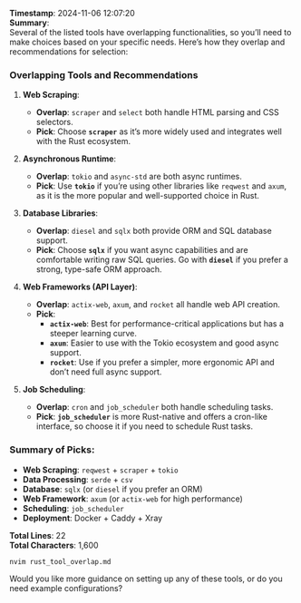 **Timestamp**: 2024-11-06 12:07:20  
**Summary**:  
Several of the listed tools have overlapping functionalities, so you’ll need to make choices based on your specific needs. Here’s how they overlap and recommendations for selection:

### **Overlapping Tools and Recommendations**

1. **Web Scraping**:
   - **Overlap**: `scraper` and `select` both handle HTML parsing and CSS selectors.
   - **Pick**: Choose **`scraper`** as it’s more widely used and integrates well with the Rust ecosystem.

2. **Asynchronous Runtime**:
   - **Overlap**: `tokio` and `async-std` are both async runtimes.
   - **Pick**: Use **`tokio`** if you’re using other libraries like `reqwest` and `axum`, as it is the more popular and well-supported choice in Rust.

3. **Database Libraries**:
   - **Overlap**: `diesel` and `sqlx` both provide ORM and SQL database support.
   - **Pick**: Choose **`sqlx`** if you want async capabilities and are comfortable writing raw SQL queries. Go with **`diesel`** if you prefer a strong, type-safe ORM approach.

4. **Web Frameworks (API Layer)**:
   - **Overlap**: `actix-web`, `axum`, and `rocket` all handle web API creation.
   - **Pick**: 
     - **`actix-web`**: Best for performance-critical applications but has a steeper learning curve.
     - **`axum`**: Easier to use with the Tokio ecosystem and good async support.
     - **`rocket`**: Use if you prefer a simpler, more ergonomic API and don’t need full async support.

5. **Job Scheduling**:
   - **Overlap**: `cron` and `job_scheduler` both handle scheduling tasks.
   - **Pick**: **`job_scheduler`** is more Rust-native and offers a cron-like interface, so choose it if you need to schedule Rust tasks.

### **Summary of Picks**:
- **Web Scraping**: `reqwest` + `scraper` + `tokio`
- **Data Processing**: `serde` + `csv`
- **Database**: `sqlx` (or `diesel` if you prefer an ORM)
- **Web Framework**: `axum` (or `actix-web` for high performance)
- **Scheduling**: `job_scheduler`
- **Deployment**: Docker + Caddy + Xray

**Total Lines**: 22  
**Total Characters**: 1,600  

```bash
nvim rust_tool_overlap.md
```

Would you like more guidance on setting up any of these tools, or do you need example configurations?

